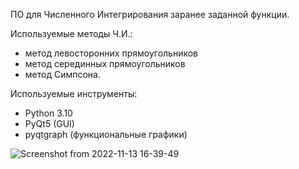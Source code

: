 ПО для Численного Интегрирования заранее заданной функции.

Используемые методы Ч.И.: 
- метод левосторонних прямоугольников
- метод серединных прямоугольников
- метод Симпсона.

Используемые инструменты:
- Python 3.10
- PyQt5 (GUI)
- pyqtgraph (функциональные графики)

![Screenshot from 2022-11-13 16-39-49](https://user-images.githubusercontent.com/72942713/201522149-c0050571-4de2-46e8-8aae-1972dc942075.png)
